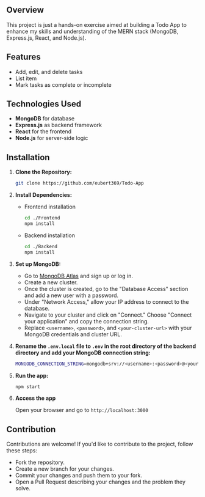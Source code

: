 ## Overview
This project is just a hands-on exercise aimed at building a Todo App to enhance my skills and understanding of the MERN stack (MongoDB, Express.js, React, and Node.js).

## Features

 - Add, edit, and delete tasks
 - List item
- Mark tasks as complete or incomplete

## Technologies Used

 - **MongoDB** for database
 - **Express.js** as backend framework
 - **React** for the frontend
 - **Node.js** for server-side logic

## Installation
1. **Clone the Repository:**
	```bash
	git clone https://github.com/eubert369/Todo-App
2. **Install Dependencies:**
	- Frontend installation
		```bash
		cd ./Frontend
		npm install
	- Backend installation
		```bash
		cd ./Backend
		npm install
3. **Set up MongoDB:**
	- Go to [MongoDB Atlas](https://www.mongodb.com/cloud/atlas) and sign up or log in.
	- Create a new cluster.
	- Once the cluster is created, go to the "Database Access" section and add a new user with a password.
	- Under "Network Access," allow your IP address to connect to the database.
	- Navigate to your cluster and click on "Connect." Choose "Connect your application" and copy the connection string.
	- Replace `<username>`, `<password>`, and `<your-cluster-url>` with your MongoDB credentials and cluster URL.
	
4. **Rename the `.env.local` file to `.env` in the root directory of the backend directory and add your MongoDB connection string:**
	```bash
	MONGODB_CONNECTION_STRING=mongodb+srv://<username>:<password>@<your-cluster-url>/todo-app?retryWrites=true&w=majority
5. **Run the app:**
	
	```bash
	npm start
6. **Access the app**

	Open your browser and go to `http://localhost:3000`

## Contribution
Contributions are welcome! If you'd like to contribute to the project, follow these steps:
- Fork the repository.
- Create a new branch for your changes.
- Commit your changes and push them to your fork.
- Open a Pull Request describing your changes and the problem they solve.